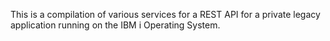 This is a compilation of various services for a REST API for a private legacy application running on the IBM i Operating System.
